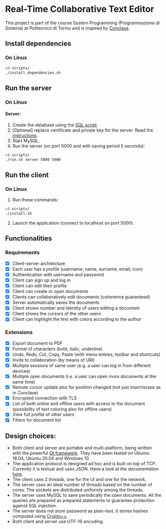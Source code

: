 # Real-Time Collaborative Text Editor
This project is part of the course System Programming (Programmazione di Sistema) at Politecnico di Torino and is inspired by [Conclave](https://conclave-team.github.io/conclave-site/).

## Install dependencies
### On Linux
```bash
cd scripts/
./install_dependencies.sh
```

## Run the server
### On Linux
#### Server:
1. Create the database using the [SQL script](https://github.com/franco-ruggeri/collaborative-text-editor/blob/development/src/database/sql/database_create.sql).
2. [Optional] replace certificate and private key for the server. Read the [instructions](https://github.com/franco-ruggeri/collaborative-text-editor/blob/development/docs/setup_ssl.md).
2. Start MySQL.
3. Run the server (on port 5000 and with saving period 5 seconds):
```bash
cd scripts/
./run.sh server 5000 5000
```

## Run the client
### On Linux
1. Run these commands:
```bash
cd scripts/
./install.sh
```
2. Launch the application (connect to localhost on port 5000).

## Functionalities
### Requirements
- [x] Client-server architecture
- [x] Each user has a profile (username, name, surname, email, icon)
- [x] Authentication with username and password
- [x] Client can sign up and log in
- [x] Client can edit their profile
- [x] Client can create or open documents
- [x] Clients can collaboratively edit documents (coherence guaranteed)
- [x] Server automatically saves the documents
- [x] Client shows number and identity of users editing a document
- [x] Client shows the cursors of the other users
- [x] Client can highlight the text with colors according to the author

### Extensions
- [x] Export document to PDF
- [x] Format of characters (bold, italic, underline)
- [x] Undo, Redo, Cut, Copy, Paste (with menu entries, toolbar and shortcuts)
- [x] Invite to collaboration (by means of URI)
- [x] Multiple sessions of same user (e.g. a user can log in from different devices)
- [x] Multiple open documents (i.e. a user can open more documents at the same time)
- [x] Remote cursor update also for position changed (not just insert/erase as in Conclave)
- [x] Encrypted connection with TLS
- [x] List of both online and offline users with access to the document (possibility of text coloring also for offline users)
- [x] View full profile of other users
- [x] Filters for document list

## Design choices:
- Both client and server are portable and multi-platform, being written with the powerful [Qt framework](https://www.qt.io/). They have been tested on Ubuntu 18.04, Ubuntu 20.04 and Windows 10.
- The application protocol is designed ad hoc and is built on top of TCP. Currently it is textual and uses JSON. Have a look at the documentation [here](https://github.com/franco-ruggeri/collaborative-text-editor/blob/master/docs/protocol.md).
- The client uses 2 threads, one for the UI and one for the network.
- The server uses an ideal number of threads based on the number of cores. The sockets are distributed uniformly among the threads. 
- The server uses MySQL to save periodically the open documents. All the queries are prepared as prepared statements to guarantee protection against SQL injection. 
- The server does not store password as plain-text, it stores hashes computed using [Crypto++](https://www.cryptopp.com/).
- Both client and server use UTF-16 encoding.

